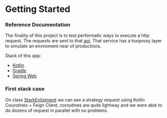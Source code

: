 # Getting Started

### Reference Documentation
The finality of this project is to test performatic ways to execute a http request. The requests are sent to that [api](https://github.com/JonataSaraiva/gameofthronesapi). That service has a 
toxiproxy layer to simulate an enviroment near of productions. 

Stack of this app:

* [Kotlin](https://kotlinlang.org/)
* [Gradle](https://docs.gradle.org)
* [Spring Web](https://docs.spring.io/spring-boot/docs/2.6.7/reference/htmlsingle/#boot-features-developing-web-applications)

### First stack case
On class [StarkEnlistment](https://github.com/JonataSaraiva/gameofthrones-enlistment/blob/main/src/main/kotlin/com/own/gameofthronesenlistment/service/StarkEnlistment.kt) we can see a strategy request using Kotlin Courotines + Feign Client,
coroutines are quite lightway and we were able to do dozens of request in parallel with no problems. 


